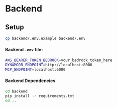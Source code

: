 # Backend

## Setup

```bash
cp backend/.env.example backend/.env
```

#### Backend `.env` file:

```bash
AWS_BEARER_TOKEN_BEDROCK=your_bedrock_token_here
DYNAMODB_ENDPOINT=http://localhost:8000
MCP_ENDPOINT=localhost:6000
```

#### Backend Dependencies

```bash
cd backend
pip install -r requirements.txt
cd ..
```

